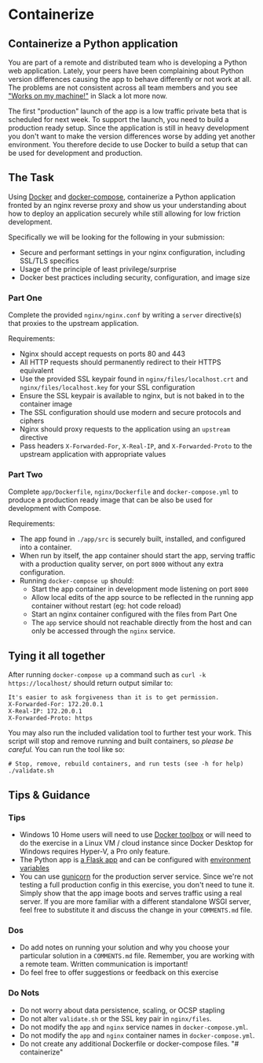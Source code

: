 # Containerize

## Containerize a Python application

You are part of a remote and distributed team who is developing a Python web application. Lately, your peers have been complaining about Python version differences causing the app to behave differently or not work at all. The problems are not consistent across all team members and you see ["Works on my machine!"](https://blog.codinghorror.com/the-works-on-my-machine-certification-program/) in Slack a lot more now.

The first "production" launch of the app is a low traffic private beta that is scheduled for next week. To support the launch, you need to build a production ready setup. Since the application is still in heavy development you don't want to make the version differences worse by adding yet another environment. You therefore decide to use Docker to build a setup that can be used for development and production.

## The Task

Using [Docker](https://www.docker.com/) and [docker-compose](https://docs.docker.com/compose/), containerize a Python application fronted by an nginx reverse proxy and show us your understanding about how to deploy an application securely while still allowing for low friction development.

Specifically we will be looking for the following in your submission:

- Secure and performant settings in your nginx configuration, including SSL/TLS specifics
- Usage of the principle of least privilege/surprise
- Docker best practices including security, configuration, and image size

### Part One

Complete the provided `nginx/nginx.conf` by writing a `server` directive(s) that proxies to the upstream application.

Requirements:

- Nginx should accept requests on ports 80 and 443
- All HTTP requests should permanently redirect to their HTTPS equivalent
- Use the provided SSL keypair found in `nginx/files/localhost.crt` and `nginx/files/localhost.key` for your SSL configuration
- Ensure the SSL keypair is available to nginx, but is not baked in to the container image
- The SSL configuration should use modern and secure protocols and ciphers
- Nginx should proxy requests to the application using an `upstream` directive
- Pass headers `X-Forwarded-For`, `X-Real-IP`, and `X-Forwarded-Proto` to the upstream application with appropriate values

### Part Two

Complete `app/Dockerfile`, `nginx/Dockerfile` and `docker-compose.yml` to produce a production ready image that can be also be used for development with Compose.

Requirements:

- The app found in `./app/src` is securely built, installed, and configured into a container.
- When run by itself, the app container should start the app, serving traffic with a production quality server, on port `8000` without any extra configuration.
- Running `docker-compose up` should:
  - Start the app container in development mode listening on port `8000`
  - Allow local edits of the app source to be reflected in the running app container without restart (eg: hot code reload)
  - Start an nginx container configured with the files from Part One
  - The `app` service should not reachable directly from the host and can only be accessed through the `nginx` service.

## Tying it all together

After running `docker-compose up` a command such as `curl -k https://localhost/` should return output similar to:

```Text
It's easier to ask forgiveness than it is to get permission.
X-Forwarded-For: 172.20.0.1
X-Real-IP: 172.20.0.1
X-Forwarded-Proto: https
```

You may also run the included validation tool to further test your work. This script will stop and remove running and built containers, so _please be careful._ You can run the tool like so:

```shell
# Stop, remove, rebuild containers, and run tests (see -h for help)
./validate.sh
```

## Tips & Guidance

### Tips

- Windows 10 Home users will need to use [Docker toolbox](https://docs.docker.com/toolbox/toolbox_install_windows/) or will need to do the exercise in a Linux VM / cloud instance since Docker Desktop for Windows requires Hyper-V, a Pro only feature.
- The Python app is [a Flask app](https://flask.palletsprojects.com/en/1.1.x/) and can be configured with [environment variables](https://flask.palletsprojects.com/en/1.1.x/config/)
- You can use [gunicorn](https://gunicorn.org/) for the production server service. Since we're not testing a full production config in this exercise, you don't need to tune it. Simply show that the app image boots and serves traffic using a real server. If you are more familiar with a different standalone WSGI server, feel free to substitute it and discuss the change in your `COMMENTS.md` file.

### Dos

- Do add notes on running your solution and why you choose your particular solution in a `COMMENTS.md` file. Remember, you are working with a remote team. Written communication is important!
- Do feel free to offer suggestions or feedback on this exercise

### Do Nots

- Do not worry about data persistence, scaling, or OCSP stapling
- Do not alter `validate.sh` or the SSL key pair in `nginx/files`.
- Do not modify the `app` and `nginx` service names in `docker-compose.yml`.
- Do not modify the `app` and `nginx` container names in `docker-compose.yml`.
- Do not create any additional Dockerfile or docker-compose files.
"# containerize" 
